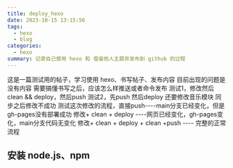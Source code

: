 ```yaml
---
title: deploy_hexo
date: 2023-10-15 13:15:56
tags:
  - hexo
  - blog
categories:
  - hexo
summary: 记录自己使用 hexo 和 借鉴他人主题并发布到 github 的过程
---
```

这是一篇测试用的帖子，学习使用 hexo、书写帖子、发布内容
目前出现的问题是没有内容
需要搞懂书写之后，应该怎么样推送或者命令发布
测试1，修改然后 clean && deploy，然后push
测试2，先push 然后deploy
还要修改音乐模块
同步之后修改不成功
测试这次修改的流程，直接push----main分支已经变化，但是gh-pages没有部署成功
修改+ clean + deploy ----网页已经变化，gh-pages变化，main分支代码无变化
修改+ clean + deploy + clean +push ---- 完整的正常流程
## 安装 node.js、npm